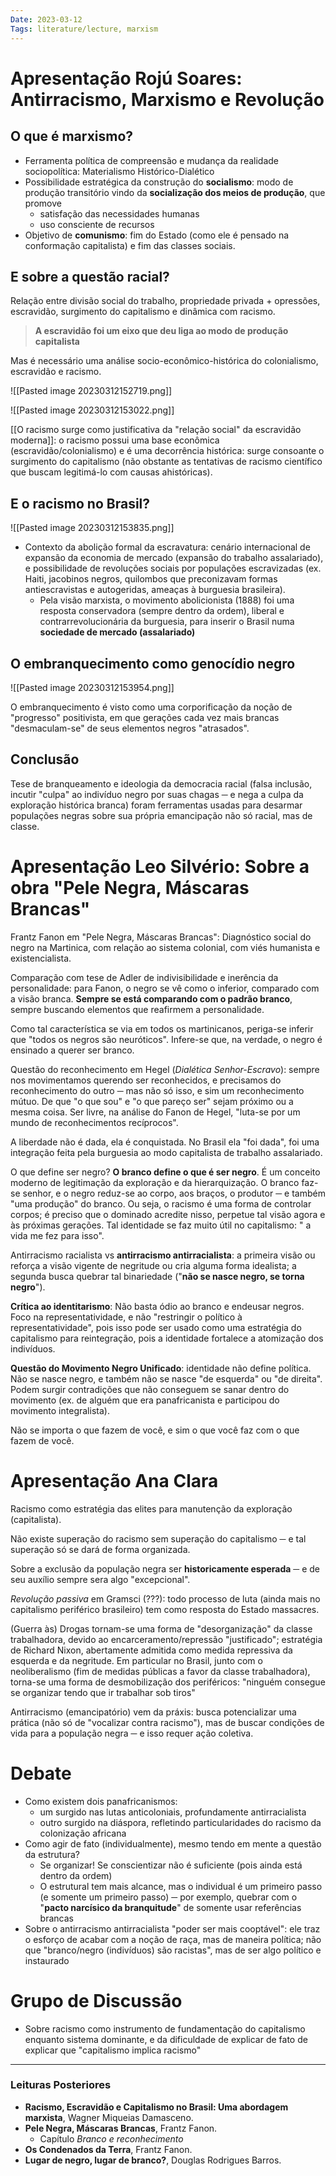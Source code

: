 ```yaml
---
Date: 2023-03-12
Tags: literature/lecture, marxism
---
```

# Apresentação Rojú Soares: Antirracismo, Marxismo e Revolução
## O que é marxismo?
- Ferramenta política de compreensão e mudança da realidade sociopolítica: Materialismo Histórico-Dialético
- Possibilidade estratégica da construção do **socialismo**: modo de produção transitório vindo da **socialização dos meios de produção**, que promove
	- satisfação das necessidades humanas
	- uso consciente de recursos
- Objetivo de **comunismo**: fim do Estado (como ele é pensado na conformação capitalista) e fim das classes sociais. 

## E sobre a questão racial?
Relação entre divisão social do trabalho, propriedade privada + opressões, escravidão, surgimento do capitalismo e dinâmica com racismo.

> **A escravidão foi um eixo que deu liga ao modo de produção capitalista**

Mas é necessário uma análise socio-econômico-histórica do colonialismo, escravidão e racismo.

![[Pasted image 20230312152719.png]]

![[Pasted image 20230312153022.png]]

[[O racismo surge como justificativa da "relação social" da escravidão moderna]]: o racismo possui uma base econômica (escravidão/colonialismo) e é uma decorrência histórica: surge consoante o surgimento do capitalismo (não obstante as tentativas de racismo científico que buscam legitimá-lo com causas ahistóricas). 

## E o racismo no Brasil?
![[Pasted image 20230312153835.png]]

- Contexto da abolição formal da escravatura: cenário internacional de expansão da economia de mercado (expansão do trabalho assalariado), e possibilidade de revoluções sociais por populações escravizadas (ex. Haiti, jacobinos negros, quilombos que preconizavam formas antiescravistas e autogeridas, ameaças à burguesia brasileira).
	- Pela visão marxista, o movimento abolicionista (1888) foi uma resposta conservadora (sempre dentro da ordem), liberal e contrarrevolucionária da burguesia, para inserir o Brasil numa **sociedade de mercado (assalariado)**

## O embranquecimento como genocídio negro
![[Pasted image 20230312153954.png]]

O embranquecimento é visto como uma corporificação da noção de "progresso" positivista, em que gerações cada vez mais brancas "desmaculam-se" de seus elementos negros "atrasados". 

## Conclusão
Tese de branqueamento e ideologia da democracia racial (falsa inclusão, incutir "culpa" ao indivíduo negro por suas chagas ─ e nega a culpa da exploração histórica branca) foram ferramentas usadas para desarmar populações negras sobre sua própria emancipação não só racial, mas de classe.

# Apresentação Leo Silvério: Sobre a obra "Pele Negra, Máscaras Brancas"
Frantz Fanon em "Pele Negra, Máscaras Brancas": Diagnóstico social do negro na Martinica, com relação ao sistema colonial, com viés humanista e existencialista. 

Comparação com tese de Adler de indivisibilidade e inerência da personalidade: para Fanon, o negro se vê como o inferior, comparado com a visão branca. **Sempre se está comparando com o padrão branco**, sempre buscando elementos que reafirmem a personalidade. 

Como tal característica se via em todos os martinicanos, periga-se inferir que "todos os negros são neuróticos". Infere-se que, na verdade, o negro é ensinado a querer ser branco. 

Questão do reconhecimento em Hegel (*Dialética Senhor-Escravo*): sempre nos movimentamos querendo ser reconhecidos, e precisamos do reconhecimento do outro ─ mas não só isso, e sim um reconhecimento mútuo. De que "o que sou" e "o que pareço ser" sejam próximo ou a mesma coisa. Ser livre, na análise do Fanon de Hegel, "luta-se por um mundo de reconhecimentos recíprocos". 

A liberdade não é dada, ela é conquistada. No Brasil ela "foi dada", foi uma integração feita pela burguesia ao modo capitalista de trabalho assalariado. 

O que define ser negro? **O branco define o que é ser negro**. É um conceito moderno de legitimação da exploração e da hierarquização.  O branco faz-se senhor, e o negro reduz-se ao corpo, aos braços, o produtor ─ e também "uma produção" do branco. Ou seja, o racismo é uma forma de controlar corpos; é preciso que o dominado acredite nisso, perpetue tal visão agora e às próximas gerações. Tal identidade se faz muito útil no capitalismo: " a vida me fez para isso". 

Antirracismo racialista vs **antirracismo antirracialista**: a primeira visão ou reforça a visão vigente de negritude ou cria alguma forma idealista; a segunda busca quebrar tal binariedade ("**não se nasce negro, se torna negro**"). 

**Crítica ao identitarismo**: Não basta ódio ao branco e endeusar negros. Foco na representatividade, e não "restringir o político à representatividade", pois isso pode ser usado como uma estratégia do capitalismo para reintegração, pois a identidade fortalece a atomização dos indivíduos.

**Questão do Movimento Negro Unificado**: identidade não define política. Não se nasce negro, e também não se nasce "de esquerda" ou "de direita". Podem surgir contradições que não conseguem se sanar dentro do movimento (ex. de alguém que era panafricanista e participou do movimento integralista).

Não se importa o que fazem de você, e sim o que você faz com o que fazem de você. 

# Apresentação Ana Clara
Racismo como estratégia das elites para manutenção da exploração (capitalista). 

Não existe superação do racismo sem superação do capitalismo ─ e tal superação só se dará de forma organizada. 

Sobre a exclusão da população negra ser **historicamente esperada** ─ e de seu auxílio sempre sera algo "excepcional". 

*Revolução passiva* em Gramsci (???): todo processo de luta (ainda mais no capitalismo periférico brasileiro) tem como resposta do Estado massacres. 

(Guerra às) Drogas tornam-se uma forma de "desorganização" da classe trabalhadora, devido ao encarceramento/repressão "justificado"; estratégia de Richard Nixon, abertamente admitida como medida repressiva da esquerda e da negritude. Em particular no Brasil, junto com o neoliberalismo (fim de medidas públicas a favor da classe trabalhadora), torna-se uma forma de desmobilização dos periféricos: "ninguém consegue se organizar tendo que ir trabalhar sob tiros"

Antirracismo (emancipatório) vem da práxis: busca potencializar uma prática (não só de "vocalizar contra racismo"), mas de buscar condições de vida para a população negra ─ e isso requer ação coletiva. 

# Debate
- Como existem dois panafricanismos: 
	- um surgido nas lutas anticoloniais, profundamente antirracialista
	- outro surgido na diáspora, refletindo particularidades do racismo da colonização africana
- Como agir de fato (individualmente), mesmo tendo em mente a questão da estrutura?
	- Se organizar! Se conscientizar não é suficiente (pois ainda está dentro da ordem)
	- O estrutural tem mais alcance, mas o individual é um primeiro passo (e somente um primeiro passo) ─ por exemplo, quebrar com o "**pacto narcísico da branquitude**" de somente usar referências brancas 
- Sobre o antirracismo antirracialista "poder ser mais cooptável": ele traz o esforço de acabar com a noção de raça, mas de maneira política; não que "branco/negro (indivíduos) são racistas", mas de ser algo político e instaurado

# Grupo de Discussão
- Sobre racismo como instrumento de fundamentação do capitalismo enquanto sistema dominante, e da dificuldade de explicar de fato de explicar que "capitalismo implica racismo"

---
### Leituras Posteriores
- **Racismo, Escravidão e Capitalismo no Brasil: Uma abordagem marxista**, Wagner Miqueias Damasceno.
-  **Pele Negra, Máscaras Brancas**, Frantz Fanon.
	- Capítulo *Branco e reconhecimento*
- **Os Condenados da Terra**, Frantz Fanon.
- **Lugar de negro, lugar de branco?**, Douglas Rodrigues Barros.